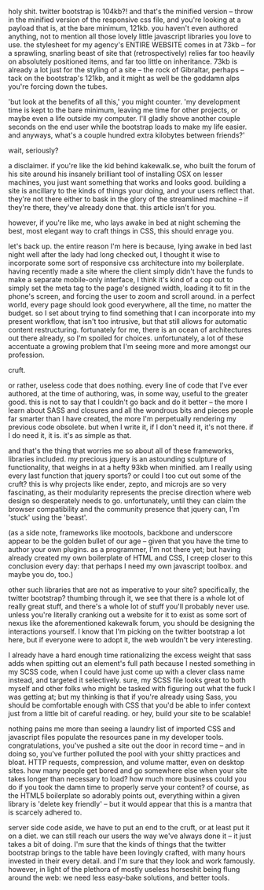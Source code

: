 holy shit. twitter bootstrap is 104kb?! and that's the minified version – throw in the minified version of the responsive css file, and you're looking at a payload that is, at the bare minimum, 121kb. you haven't even authored anything, not to mention all those lovely little javascript libraries you love to use. the stylesheet for my agency's ENTIRE WEBSITE comes in at 73kb – for a sprawling, snarling beast of site that (retrospectively) relies far too heavily on absolutely positioned items, and far too little on inheritance. 73kb is already a lot just for the styling of a site – the rock of Gibraltar, perhaps – tack on the bootstrap's 121kb, and it might as well be the goddamn alps you're forcing down the tubes.

'but look at the benefits of all this,' you might counter. 'my development time is kept to the bare minimum, leaving me time for other projects, or maybe even a life outside my computer. I'll gladly shove another couple seconds on the end user while the bootstrap loads to make my life easier. and anyways, what's a couple hundred extra kilobytes between friends?'

wait, seriously?

a disclaimer. if you're like the kid behind kakewalk.se, who built the forum of his site around his insanely brilliant tool of installing OSX on lesser machines, you just want something that works and looks good. building a site is ancillary to the kinds of things your doing, and your users reflect that. they're not there either to bask in the glory of the streamlined machine – if they're there, they've already done that. this article isn't for you. 

however, if you're like me, who lays awake in bed at night scheming the best, most elegant way to craft things in CSS, this should enrage you.

let's back up. the entire reason I'm here is because, lying awake in bed last night well after the lady had long checked out, I thought it wise to incorporate some sort of responsive css architecture into my boilerplate. having recently made a site where the client simply didn't have the funds to make a separate mobile-only interface, I think it's kind of a cop out to simply set the meta tag to the page's designed width, loading it to fit in the phone's screen, and forcing the user to zoom and scroll around. in a perfect world, every page should look good everywhere, all the time, no matter the budget. so I set about trying to find something that I can incorporate into my present workflow, that isn't too intrusive, but that still allows for automatic content restructuring. fortunately for me, there is an ocean of architectures out there already, so I'm spoiled for choices. unfortunately, a lot of these accentuate a growing problem that I'm seeing more and more amongst our profession.

cruft.

or rather, useless code that does nothing. every line of code that I've ever authored, at the time of authoring, was, in some way, useful to the greater good. this is not to say that I couldn't go back and do it better –  the more I learn about SASS and closures and all the wondrous bits and pieces people far smarter than I have created, the more I'm perpetually rendering my previous code obsolete. but when I write it, if I don't need it, it's not there. if I do need it, it is. it's as simple as that. 

and that's the thing that worries me so about all of these frameworks, libraries included. my precious jquery is an astounding sculpture of functionality, that weighs in at a hefty 93kb when minified. am I really using every last function that jquery sports? or could I too cut out some of the cruft? this is why projects like ender, zepto, and microjs are so very fascinating, as their modularity represents the precise direction where web design so desperately needs to go. unfortunately, until they can claim the browser compatibility and the community presence that jquery can, I'm 'stuck' using the 'beast'. 

(as a side note, frameworks like mootools, backbone and underscore appear to be the golden bullet of our age – given that you have the time to author your own plugins. as a programmer, I'm not there yet; but having already created my own boilerplate of HTML and CSS, I creep closer to this conclusion every day: that perhaps I need my own javascript toolbox. and maybe you do, too.)

other such libraries that are not as imperative to your site? specifically, the twitter bootstrap? thumbing through it, we see that there is a whole lot of really great stuff, and there's a whole lot of stuff you'll probably never use. unless you're literally cranking out a website for it to exist as some sort of nexus like the aforementioned kakewalk forum, you should be designing the interactions yourself. I know that I'm picking on the twitter bootstrap a lot here, but if everyone were to adopt it, the web wouldn't be very interesting.

I already have a hard enough time rationalizing the excess weight that sass adds when spitting out an element's full path because I nested something in my SCSS code, when I could have just come up with a clever class name instead, and targeted it selectively. sure, my SCSS file looks great to both myself and other folks who might be tasked with figuring out what the fuck I was getting at; but my thinking is that if you're already using Sass, you should be comfortable enough with CSS that you'd be able to infer context just from a little bit of careful reading. or hey, build your site to be scalable!

nothing pains me more than seeing a laundry list of imported CSS and javascript files populate the resources pane in my developer tools. congratulations, you've pushed a site out the door in record time – and in doing so, you've further polluted the pool with your shitty practices and bloat. HTTP requests, compression, and volume matter, even on desktop sites. how many people get bored and go somewhere else when your site takes longer than necessary to load? how much more business could you do if you took the damn time to properly serve your content? of course, as the HTML5 boilerplate so adorably points out, everything within a given library is 'delete key friendly' – but it would appear that this is a mantra that is scarcely adhered to.

server side code aside, we have to put an end to the cruft, or at least put it on a diet. we can still reach our users the way we've always done it – it just takes a bit of doing. I'm sure that the kinds of things that the twitter bootstrap brings to the table have been lovingly crafted, with many hours invested in their every detail. and I'm sure that they look and work famously. however, in light of the plethora of mostly useless horseshit being flung around the web: we need less easy-bake solutions, and better tools.
















